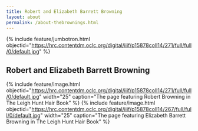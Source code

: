 ```yaml
---
title: Robert and Elizabeth Barrett Browning
layout: about
permalink: /about-thebrownings.html
---
```

{% include feature/jumbotron.html objectid="https://hrc.contentdm.oclc.org/digital/iiif/p15878coll14/271/full/full/0/default.jpg" %}

## Robert and Elizabeth Barrett Browning

{% include feature/image.html objectid="https://hrc.contentdm.oclc.org/digital/iiif/p15878coll14/271/full/full/0/default.jpg" width="25" caption="The page featuring Robert Browning in The Leigh Hunt Hair Book" %} 
{% include feature/image.html objectid="https://hrc.contentdm.oclc.org/digital/iiif/p15878coll14/267/full/full/0/default.jpg" width="25" caption="The page featuring Elizabeth Barrett Browning in The Leigh Hunt Hair Book" %} 